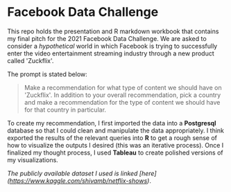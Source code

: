 # Facebook Data Challenge
This repo holds the presentation and R markdown workbook that contains my final pitch for the 2021 Facebook Data Challenge. We are asked to consider a *hypothetical* world in which Facebook is trying to successfully enter the video entertainment streaming industry through a new product called 'Zuckflix'. 

The prompt is stated below: 
> Make a recommendation for what type of content we should have on 'Zuckflix'. In addition to your overall recommendation, pick a country and make a recommendation for the type of content we should have for that country in particular.

To create my recommendation, I first imported the data into a **Postgresql** database so that I could clean and manipulate the data appropriately. I think exported the results of the relevant queries into **R** to get a rough sense of how to visualize the outputs I desired (this was an iterative process). Once I finalized my thought process, I used **Tableau** to create polished versions of my visualizations. 


*The publicly available dataset I used is linked [here] (https://www.kaggle.com/shivamb/netflix-shows)*. 
